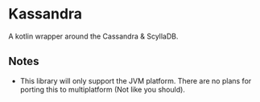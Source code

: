 # Kassandra
A kotlin wrapper around the Cassandra & ScyllaDB.

## Notes
* This library will only support the JVM platform. There are no plans for porting this to multiplatform (Not like you should).